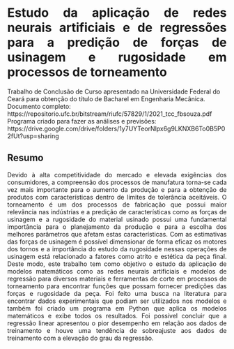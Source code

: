 # <div align="justify">Estudo da aplicação de redes neurais artificiais e de regressões para a predição de forças de usinagem e rugosidade em processos de torneamento
</div>
Trabalho de Conclusão de Curso apresentado na Universidade Federal do Ceará para obtenção do título de Bacharel em Engenharia Mecânica.
Documento completo: https://repositorio.ufc.br/bitstream/riufc/57829/1/2021_tcc_fbsouza.pdf
Programa criado para fazer as análises e previsões: https://drive.google.com/drive/folders/1y7UYTeorNlpx6g9LKNXB6To0B5P02fUt?usp=sharing

## Resumo
<div align="justify">
Devido à alta competitividade do mercado e elevada exigências dos consumidores, a
compreensão dos processos de manufatura torna-se cada vez mais importante para o aumento
da produção e para a obtenção de produtos com características dentro de limites de tolerância
aceitáveis. O torneamento é um dos processos de fabricação que possui maior relevância nas
indústrias e a predição de características como as forças de usinagem e a rugosidade do material
usinado possui uma fundamental importância para o planejamento da produção e para a escolha
dos melhores parâmetros que afetam estas características. Com as estimativas das forças de
usinagem é possível dimensionar de forma eficaz os motores dos tornos e a importância do
estudo da rugosidade nessas operações de usinagem está relacionado a fatores como atrito e
estética da peça final. Deste modo, este trabalho tem como objetivo o estudo da aplicação de
modelos matemáticos como as redes neurais artificiais e modelos de regressão para diversos
materiais e ferramentas de corte em processos de torneamento para encontrar funções que
possam fornecer predições das forças e rugosidade da peça. Foi feito uma busca na literatura
para encontrar dados experimentais que podiam ser utilizados nos modelos e também foi criado
um programa em Python que aplica os modelos matemáticos e exibe todos os resultados. Foi
possível concluir que a regressão linear apresentou o pior desempenho em relação aos dados de
treinamento e houve uma tendência de sobreajuste aos dados de treinamento com a elevação do
grau da regressão.
</div>

